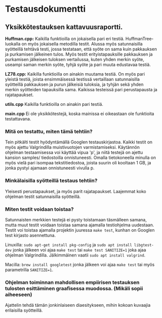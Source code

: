 # Testausdokumentti
## Yksikkötestauksen kattavuusraportti.
**Huffman.cpp:**
Kaikilla funktioilla on jokaisella pari eri testiä. HuffmanTree-luokalla on myös jokaisella
metodilla testit. Alussa myös satunnaisilla syötteillä tehtävä testi, jossa testataan, että
syöte on sama kuin pakkauksen ja purkamisen jälkeinen tulos. Myös testit
erityistapauksille pakkauksen ja purkamisen jälkeisen tuloksen vertailussa, kuten yhden
merkin syöte, useampi saman merkin syöte, tyhjä syöte ja pari muuta edustavaa testiä.

**LZ78.cpp:**
Kaikilla funktioilla on ainakin muutama testiä. On myös pari yleistä testiä, joista
ensimmäisessä testissä vertaillaan satunnaisilla syötteillä pakkauksen ja purun jälkeisiä
tuloksia, ja tyhjän sekä yhden merkin syötteiden tapauksilla sama. Kaikissa testeissä pari
perustapausta ja rajatapaukset.

**utils.cpp**
Kaikilla funktioilla on ainakin pari testiä.

**main.cpp**
Ei ole yksikkötestejä, koska mainissa ei oikeastaan ole funktioita testattavana.

### Mitä on testattu, miten tämä tehtiin?
Tein pitkälti testit hyödyntämällä Googlen testauskirjastoa. Kaikki testit on myös ajettu Valgrindilla muistivuotojen varmistamiseksi. Käytännön ohjelman testaamisessa voi käyttää vipua 'p', ja niitä testejä on ajettu kansion samples/ tiedostoilla onnistuneesti. Omalla tietokoneella minulla on myös vielä pari isompaa tekstitiedostoa, joista suurin oli kooltaan 1 GB, ja jonka pystyi ajamaan onnistuneesti vivulla p. 
### Minkälaisilla syötteillä testaus tehtiin?
Yleisesti perustapaukset, ja myös parit rajatapaukset. Laajemmat koko
ohjelman testit satunnaisilla syötteillä.
### Miten testit voidaan toistaa?
Satunnaisten merkkien testejä ei pysty toistamaan täsmälleen samana, mutta muut testit voidaan toistaa samana ajamalla testiohjelma uudestaan. Testit voi toistaa ajamalla projektin juuressa ```make test```, kunhan on Googlen test kirjasto asennettuna.

Linuxilla: ```sudo apt-get install pkg-config``` ja ```sudo apt install libgtest-dev``` jonka jälkeen voi ajaa ```make test``` tai ```make test SANITIZE=1``` joka ajaa ohjelman Valgrindilla. Jälkimmäinen vaatii ```sudo apt install valgrind```.

Macilla: ```brew install googletest``` jonka jälkeen voi ajaa ```make test``` tai myös parametrilla ```SANITIZE=1```. 

### Ohjelman toiminnan mahdollisen empiirisen testauksen tulosten esittäminen graafisessa muodossa. (Mikäli sopii aiheeseen)
Ajattelin tehdä tämän jonkinlaiseen diaesitykseen, mihin kokoan kuvaajia erilaisilla syötteillä.
